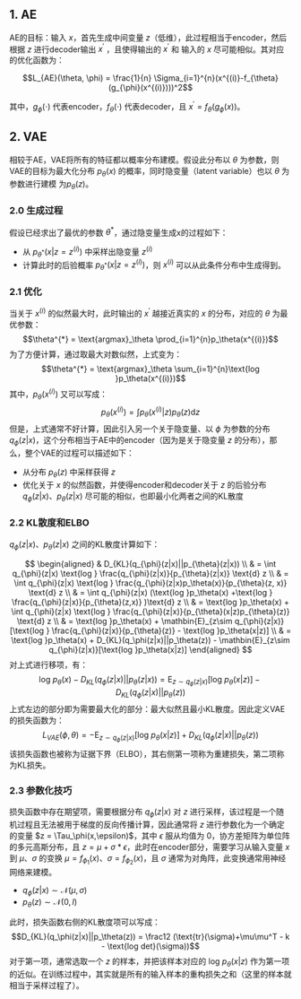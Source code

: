 ## 1. AE

AE的目标：输入 $x$，首先生成中间变量 $z$（低维），此过程相当于encoder，然后根据 $z$ 进行decoder输出 $x^\prime$ ，且使得输出的 $x^\prime$ 和 输入的 $x$ 尽可能相似。其对应的优化函数为：

$$L_{AE}(\theta, \phi) = \frac{1}{n} \Sigma_{i=1}^{n}(x^{(i)}-f_{\theta}(g_{\phi}(x^{(i)})))^2$$

其中，$g_{\phi}(\cdot)$ 代表encoder，$f_{\theta}(\cdot)$ 代表decoder，且 $x^\prime = f_{\theta}(g_{\phi}(x))$。

## 2. VAE
相较于AE，VAE将所有的特征都以概率分布建模。假设此分布以 $\theta$ 为参数，则VAE的目标为最大化分布 $p_{\theta}(x)$ 的概率，同时隐变量（latent variable）也以 $\theta$ 为参数进行建模 为$p_{\theta}(z)$。
### 2.0 生成过程
假设已经求出了最优的参数 $\theta^*$，通过隐变量生成x的过程如下：
  +  从 $p_{\theta^*}(x|z=z^{(i)})$ 中采样出隐变量 $z^{(i)}$
  +  计算此时的后验概率 $p_{\theta^*}(x|z=z^{(i)})$，则 $x^{(i)}$ 可以从此条件分布中生成得到。

### 2.1 优化
当关于 $x^{(i)}$ 的似然最大时，此时输出的 $x^\prime$ 越接近真实的 $x$ 的分布，对应的 $\theta$ 为最优参数：
$$\theta^{*} = \text{argmax}_\theta \prod_{i=1}^{n}p_\theta(x^{(i)})$$
为了方便计算，通过取最大对数似然，上式变为：
$$\theta^{*} = \text{argmax}_\theta \sum_{i=1}^{n}\text{log }p_\theta(x^{(i)})$$
其中，$p_\theta(x^{(i)})$ 又可以写成：
$$p_\theta(x^{(i)}) = \int p_{\theta}(x^{(i)}|z)p_{\theta}(z) \text{d}z$$
但是，上式通常不好计算，因此引入另一个关于隐变量、以 $\phi$ 为参数的分布 $q_{\phi}(z|x)$，这个分布相当于AE中的encoder（因为是关于隐变量 $z$ 的分布），那么，整个VAE的过程可以描述如下：
  + 从分布 $p_\theta(z)$ 中采样获得 $z$
  + 优化关于 $x$ 的似然函数，并使得encoder和decoder关于 $z$ 的后验分布 $q_{\phi}(z|x)、p_{\theta}(z|x)$ 尽可能的相似，也即最小化两者之间的KL散度

### 2.2 KL散度和ELBO
$q_{\phi}(z|x)、p_{\theta}(z|x)$ 之间的KL散度计算如下：

$$
\begin{aligned}
& D_{KL}(q_{\phi}(z|x)||p_{\theta}(z|x)) \\
& = \int q_{\phi}(z|x) \text{log } \frac{q_{\phi}(z|x)}{p_{\theta}(z|x)} \text{d} z \\
& = \int q_{\phi}(z|x) \text{log } \frac{q_{\phi}(z|x)p_\theta(x)}{p_{\theta}(z, x)} \text{d} z \\
& = \int q_{\phi}(z|x) (\text{log }p_\theta(x) +\text{log } \frac{q_{\phi}(z|x)}{p_{\theta}(z,x)} )\text{d} z \\
& = \text{log }p_\theta(x) + \int q_{\phi}(z|x) \text{log } \frac{q_{\phi}(z|x)}{p_{\theta}(x|z)p_{\theta}(z)} \text{d} z \\
& = \text{log }p_\theta(x) + \mathbin{E}_{z\sim q_{\phi}(z|x)}[\text{log } \frac{q_{\phi}(z|x)}{p_{\theta}(z)} - \text{log }p_\theta(x|z)] \\
& = \text{log }p_\theta(x) + D_{KL}(q_\phi(z|x)||p_\theta(z)) - \mathbin{E}_{z\sim q_{\phi}(z|x)}[\text{log }p_\theta(x|z)]
\end{aligned} 
$$
对上式进行移项，有：
$$\text{log }p_\theta(x) - D_{KL}(q_{\phi}(z|x)||p_{\theta}(z|x)) = \mathbin{E}_{z\sim q_{\phi}(z|x)}[\text{log }p_\theta(x|z)] - D_{KL}(q_\phi(z|x)||p_\theta(z))$$
上式左边的部分即为需要最大化的部分：最大似然且最小KL散度。因此定义VAE的损失函数为：
$$L_{VAE}(\phi, \theta) = -\mathbin{E}_{z\sim q_{\phi}(z|x)}[\text{log }p_\theta(x|z)] + D_{KL}(q_\phi(z|x)||p_\theta(z))$$
该损失函数也被称为证据下界（ELBO），其右侧第一项称为重建损失，第二项称为KL损失。

### 2.3 参数化技巧
损失函数中存在期望项，需要根据分布 $q_\phi(z|x)$ 对 $z$ 进行采样，该过程是一个随机过程且无法被用于梯度的反向传播计算，因此通常将 $z$ 进行参数化为一个确定的变量 $z = \Tau_\phi(x,\epsilon)$，其中 $\epsilon$ 服从均值为 $0$，协方差矩阵为单位阵的多元高斯分布，且 $z = \mu + \sigma * \epsilon$，此时在encoder部分，需要学习从输入变量 $x$ 到 $\mu、\sigma$ 的变换 $\mu = f_{\phi_1}(x)、\sigma = f_{\phi_2}(x)$，且 $\sigma$ 通常为对角阵，此变换通常用神经网络来建模。
  +  $q_\phi(z|x) \sim \mathcal{N}(\mu,\sigma)$
  +  $p_\theta(z) \sim \mathcal{N}(0, I)$

此时，损失函数右侧的KL散度项可以写成：
$$D_{KL}(q_\phi(z|x)||p_\theta(z)) = \frac12 (\text{tr}(\sigma)+\mu\mu^T - k - \text{log det}(\sigma))$$
对于第一项，通常选取一个 $z$ 的样本，并把该样本对应的 $\text{log }p_\theta(x|z)$ 作为第一项的近似。在训练过程中，其实就是所有的输入样本的重构损失之和（这里的样本就相当于采样过程了）。